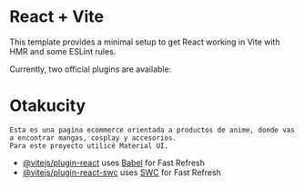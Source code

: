 # React + Vite

This template provides a minimal setup to get React working in Vite with HMR and some ESLint rules.

Currently, two official plugins are available:

# Otakucity

    Esta es una pagina ecommerce orientada a productos de anime, donde vas a encontrar mangas, cosplay y accesorios.
    Para este proyecto utilicé Material UI.

- [@vitejs/plugin-react](https://github.com/vitejs/vite-plugin-react/blob/main/packages/plugin-react/README.md) uses [Babel](https://babeljs.io/) for Fast Refresh
- [@vitejs/plugin-react-swc](https://github.com/vitejs/vite-plugin-react-swc) uses [SWC](https://swc.rs/) for Fast Refresh
